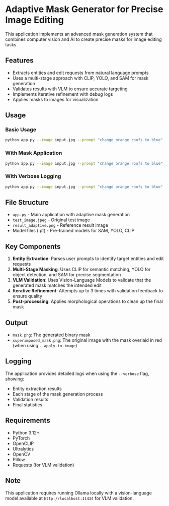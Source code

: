 # Adaptive Mask Generator for Precise Image Editing

This application implements an advanced mask generation system that combines computer vision and AI to create precise masks for image editing tasks.

## Features

- Extracts entities and edit requests from natural language prompts
- Uses a multi-stage approach with CLIP, YOLO, and SAM for mask generation
- Validates results with VLM to ensure accurate targeting
- Implements iterative refinement with debug logs
- Applies masks to images for visualization

## Usage

### Basic Usage
```bash
python app.py --image input.jpg --prompt "change orange roofs to blue" --output mask.png
```

### With Mask Application
```bash
python app.py --image input.jpg --prompt "change orange roofs to blue" --output mask.png --apply-to-image
```

### With Verbose Logging
```bash
python app.py --image input.jpg --prompt "change orange roofs to blue" --output mask.png --apply-to-image --verbose
```

## File Structure

- `app.py` - Main application with adaptive mask generation
- `test_image.jpeg` - Original test image
- `result_adaptive.png` - Reference result image
- Model files (.pt) - Pre-trained models for SAM, YOLO, CLIP

## Key Components

1. **Entity Extraction**: Parses user prompts to identify target entities and edit requests
2. **Multi-Stage Masking**: Uses CLIP for semantic matching, YOLO for object detection, and SAM for precise segmentation
3. **VLM Validation**: Uses Vision-Language Models to validate that the generated mask matches the intended edit
4. **Iterative Refinement**: Attempts up to 3 times with validation feedback to ensure quality
5. **Post-processing**: Applies morphological operations to clean up the final mask

## Output

- `mask.png`: The generated binary mask
- `superimposed_mask.png`: The original image with the mask overlaid in red (when using `--apply-to-image`)

## Logging

The application provides detailed logs when using the `--verbose` flag, showing:
- Entity extraction results
- Each stage of the mask generation process
- Validation results
- Final statistics

## Requirements

- Python 3.12+
- PyTorch
- OpenCLIP
- Ultralytics
- OpenCV
- Pillow
- Requests (for VLM validation)

## Note

This application requires running Ollama locally with a vision-language model available at `http://localhost:11434` for VLM validation.